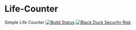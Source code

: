 # Life-Counter
Simple Life Counter
[![Build Status](https://travis-ci.org/Wdrussell1/Life-Counter.svg?branch=master)](https://travis-ci.org/Wdrussell1/Life-Counter)
[![Black Duck Security Risk](https://copilot.blackducksoftware.com/github/repos/Wdrussell1/Life-Counter/branches/master/badge-risk.svg)](https://copilot.blackducksoftware.com/github/repos/Wdrussell1/Life-Counter/branches/master)
